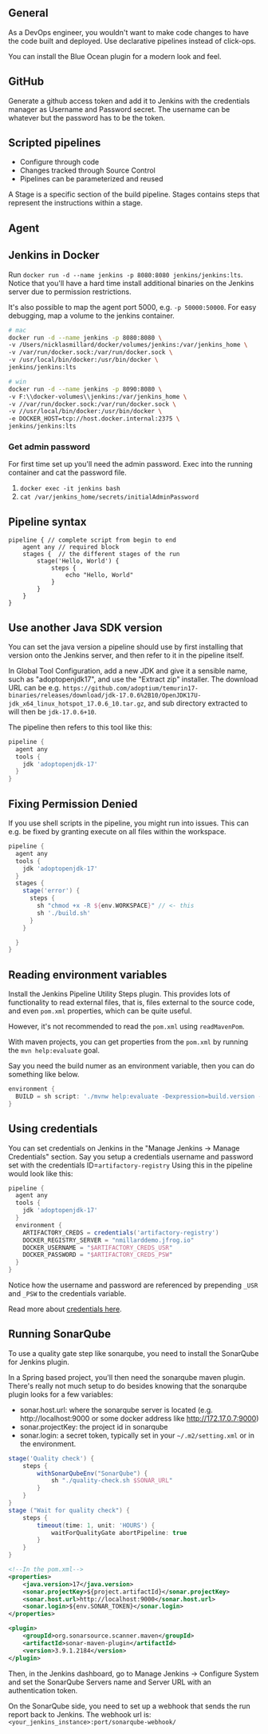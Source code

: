 ## General
As a DevOps engineer, you wouldn't want to make code changes to have the code built and deployed. Use declarative pipelines instead of click-ops.

You can install the Blue Ocean plugin for a modern look and feel.

## GitHub
Generate a github access token and add it to Jenkins with the credentials manager as Username and Password secret. The username can be whatever but the password has to be the token.

## Scripted pipelines
- Configure through code
- Changes tracked through Source Control
- Pipelines can be parameterized and reused

A Stage is a specific section of the build pipeline.
Stages contains steps that represent the instructions within a stage.

## Agent

## Jenkins in Docker
Run `docker run -d --name jenkins -p 8080:8080 jenkins/jenkins:lts`.
Notice that you'll have a hard time install additional binaries on the Jenkins server due to permission restrictions.

It's also possible to map the agent port 5000, e.g. `-p 50000:50000`.
For easy debugging, map a volume to the jenkins container.

```sh
# mac
docker run -d --name jenkins -p 8080:8080 \
-v /Users/nicklasmillard/docker/volumes/jenkins:/var/jenkins_home \
-v /var/run/docker.sock:/var/run/docker.sock \
-v /usr/local/bin/docker:/usr/bin/docker \
jenkins/jenkins:lts
```

```sh
# win
docker run -d --name jenkins -p 8090:8080 \
-v F:\\docker-volumes\\jenkins:/var/jenkins_home \
-v //var/run/docker.sock:/var/run/docker.sock \
-v //usr/local/bin/docker:/usr/bin/docker \
-e DOCKER_HOST=tcp://host.docker.internal:2375 \
jenkins/jenkins:lts
```

### Get admin password
For first time set up you'll need the admin password.
Exec into the running container and cat the password file.
1. `docker exec -it jenkins bash`
2. `cat /var/jenkins_home/secrets/initialAdminPassword`

## Pipeline syntax
```jenkins
pipeline { // complete script from begin to end
    agent any // required block
    stages {  // the different stages of the run
        stage('Hello, World') {
            steps {
                echo "Hello, World"
            }
        }
    }
}
```

## Use another Java SDK version
You can set the java version a pipeline should use by first installing that version onto the Jenkins server, and then refer to it in the pipeline itself.

In Global Tool Configuration, add a new JDK and give it a sensible name, such as "adoptopenjdk17", and use the "Extract zip" installer. The download URL can be e.g. `https://github.com/adoptium/temurin17-binaries/releases/download/jdk-17.0.6%2B10/OpenJDK17U-jdk_x64_linux_hotspot_17.0.6_10.tar.gz`, and sub directory extracted to will then be `jdk-17.0.6+10`.

The pipeline then refers to this tool like this:
```gradle
pipeline {
  agent any
  tools {
    jdk 'adoptopenjdk-17'
  }
}
```

## Fixing Permission Denied
If you use shell scripts in the pipeline, you might run into issues. This can e.g. be fixed by granting execute on all files within the workspace.

```gradle
pipeline {
  agent any
  tools {
    jdk 'adoptopenjdk-17'
  }
  stages {
    stage('error') {
      steps {
        sh "chmod +x -R ${env.WORKSPACE}" // <- this
        sh './build.sh'
      }
    }

  }
}
```

## Reading environment variables
Install the Jenkins Pipeline Utility Steps plugin. This provides lots of functionality to read external files, that is, files external to the source code, and even `pom.xml` properties, which can be quite useful.

However, it's not recommended to read the `pom.xml` using `readMavenPom`.

With maven projects, you can get properties from the `pom.xml` by running the `mvn help:evaluate` goal. 

Say you need the build numer as an environment variable, then you can do something like below.

```gradle
environment {
  BUILD = sh script: './mvnw help:evaluate -Dexpression=build.version -q -DforceStdout', returnStdout: true
}
```

## Using credentials
You can set credentials on Jenkins in the "Manage Jenkins -> Manage Credentials" section.
Say you setup a credentials username and password set with the credentials ID=`artifactory-registry`
Using this in the pipeline would look like this:

```gradle
pipeline {
  agent any
  tools {
    jdk 'adoptopenjdk-17'
  }
  environment {
    ARTIFACTORY_CREDS = credentials('artifactory-registry')
    DOCKER_REGISTRY_SERVER = "nmillarddemo.jfrog.io"
    DOCKER_USERNAME = "$ARTIFACTORY_CREDS_USR"
    DOCKER_PASSWORD = "$ARTIFACTORY_CREDS_PSW"
  }
}
```

Notice how the username and password are referenced by prepending `_USR` and `_PSW` to the credentials variable.

Read more about [credentials here](https://www.jenkins.io/doc/book/pipeline/jenkinsfile/#usernames-and-passwords).


## Running SonarQube
To use a quality gate step like sonarqube, you need to install the SonarQube for Jenkins plugin.

In a Spring based project, you'll then need the sonarqube maven plugin. There's really not much setup to do besides knowing that the sonarqube plugin looks for a few variables:
- sonar.host.url: where the sonarqube server is located (e.g. http://localhost:9000 or some docker address like http://172.17.0.7:9000)
- sonar.projectKey: the project id in sonarqube
- sonar.login: a secret token, typically set in your `~/.m2/setting.xml` or in the environment.

```gradle
stage('Quality check') {
    steps {
        withSonarQubeEnv("SonarQube") {
            sh "./quality-check.sh $SONAR_URL"
        }
    }
}
stage ("Wait for quality check") {
    steps {
        timeout(time: 1, unit: 'HOURS') {
            waitForQualityGate abortPipeline: true
        }
    }
}
```


```xml
<!--In the pom.xml-->
<properties>
    <java.version>17</java.version>
    <sonar.projectKey>${project.artifactId}</sonar.projectKey>
    <sonar.host.url>http://localhost:9000</sonar.host.url>
    <sonar.login>${env.SONAR_TOKEN}</sonar.login>
</properties>

<plugin>
    <groupId>org.sonarsource.scanner.maven</groupId>
    <artifactId>sonar-maven-plugin</artifactId>
    <version>3.9.1.2184</version>
</plugin>
```

Then, in the Jenkins dashboard, go to Manage Jenkins -> Configure System and set the SonarQube Servers name and Server URL with an authentication token.

On the SonarQube side, you need to set up a webhook that sends the run report back to Jenkins. The webhook url is: `<your_jenkins_instance>:port/sonarqube-webhook/`